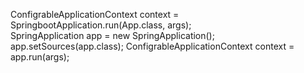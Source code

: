ConfigrableApplicationContext context = SpringbootApplication.run(App.class, args);  
SpringApplication app = new SpringApplication();
app.setSources(app.class);
ConfigrableApplicationContext context = app.run(args);
